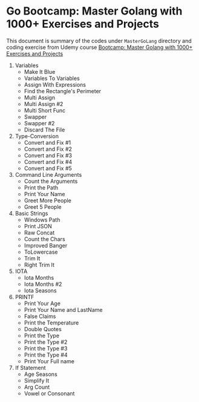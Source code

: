 # Go Bootcamp: Master Golang with 1000+ Exercises and Projects

This document is summary of the codes under `MasterGoLang` directory and coding exercise from Udemy course [Bootcamp: Master Golang with 1000+ Exercises and Projects
](https://www.udemy.com/course/learn-go-the-complete-bootcamp-course-golang)

1. Variables
    - Make It Blue
    - Variables To Variables
    - Assign With Expressions
    - Find the Rectangle's Perimeter
    - Multi Assign
    - Multi Assign #2
    - Multi Short Func
    - Swapper
    - Swapper #2
    - Discard The File
2. Type-Conversion
    - Convert and Fix #1
    - Convert and Fix #2
    - Convert and Fix #3
    - Convert and Fix #4
    - Convert and Fix #5
3. Command Line Arguments
    - Count the Arguments
    - Print the Path
    - Print Your Name
    - Greet More People
    - Greet 5 People
4. Basic Strings
    - Windows Path
    - Print JSON
    - Raw Concat
    - Count the Chars
    - Improved Banger
    - ToLowercase
    - Trim It
    - Right Trim It
5. IOTA
    - Iota Months
    - Iota Months #2
    - Iota Seasons
6. PRINTF
    - Print Your Age
    - Print Your Name and LastName
    - False Claims
    - Print the Temperature
    - Double Quotes
    - Print the Type
    - Print the Type #2
    - Print the Type #3
    - Print the Type #4
    - Print Your Full name
7. If Statement
    - Age Seasons
    - Simplify It
    - Arg Count
    - Vowel or Consonant

